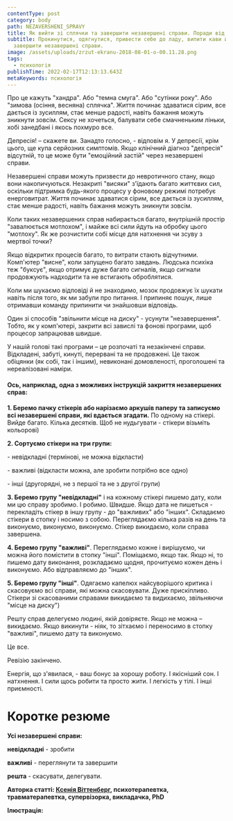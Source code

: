 ```yaml
---
contentType: post
category: body
path: NEZAVERSHENI_SPRAVY
title: Як вийти зі сплячки та завершити незавершені справи. Поради від психотерапевтки
subtitle: Прокинутися, одягнутися, привести себе до ладу, випити кави й
  завершити незавершені справи.
image: /assets/uploads/zrzut-ekranu-2018-08-01-o-00.11.28.png
tags:
  - психологія
publishTime: 2022-02-17T12:13:13.643Z
metaKeywords: психологія
---
```

<!--StartFragment-->

Про це кажуть "хандра". Або "темна смуга". Або "сутінки року". Або "зимова (осіння, весняна) сплячка". Життя починає здаватися сірим, все дається із зусиллям, стає менше радості, навіть бажання можуть зникнути зовсім. Сексу не хочеться, балувати себе смачненьким ліньки, хобі занедбані і якось похмуро все.

Депресія! – скажете ви. Занадто голосно, - відповім я. У депресії, крім цього, ще купа серйозних симптомів. Якщо клінічний діагноз "депресія" відсутній, то це може бути "емоційний застій" через незавершені справи.

Незавершені справи можуть призвести до невротичного стану, якщо вони накопичуються. Незакриті "висяки" з'їдають багато життєвих сил, оскільки підтримка будь-якого процесу у фоновому режимі потребує енерговитрат. Життя починає здаватися сірим, все дається із зусиллям, стає менше радості, навіть бажання можуть зникнути зовсім.

Коли таких незавершених справ набирається багато, внутрішній простір "завалюється мотлохом", і майже всі сили йдуть на обробку цього "мотлоху". Як же розчистити собі місце для натхнення чи зсуву з мертвої точки?

Якщо відкритих процесів багато, то витрати стають відчутними. Комп'ютер "висне", коли запущено багато завдань. Людська психіка теж "буксує", якщо отримує дуже багато сигналів, якщо сигнали продовжують надходити та не встигають оброблятися.

Коли ми шукаємо відповіді й не знаходимо, мозок продовжує їх шукати навіть після того, як ми забули про питання. І припиняє пошук, лише отримавши команду припинити чи знайшовши відповідь.

Один зі способів "звільнити місце на диску" - усунути "незавершення". Тобто, як у комп'ютері, закрити всі завислі та фонові програми, щоб процесор запрацював швидше.

У нашій голові такі програми – це розпочаті та незакінчені справи. Відкладені, забуті, кинуті, перервані та не продовжені. Це також обіцянки (як собі, так і іншим), невиконані домовленості, проголошені та нереалізовані наміри.

#### Ось, наприклад, одна з можливих інструкцій закриття незавершених справ:

**1. Беремо пачку стікерів або нарізаємо аркушів паперу та записуємо всі незавершені справи, які вдається згадати.** По одному на стікері. Вийде багато. Кілька десятків. Щоб не нудьгувати - стікери візьміть кольорові)

**2. Сортуємо стікери на три групи:**

\- невідкладні (термінові, не можна відкласти)

\- важливі (відкласти можна, але зробити потрібно все одно)

\- інші (другорядні, не з першої та не з другої групи)

**3. Беремо групу "невідкладні"** і на кожному стікері пишемо дату, коли ми цю справу зробимо. І робимо. Швидше. Якщо дата не пишеться - перекладіть стікер в іншу групу - до "важливих" або "інших". Складаємо стікери в стопку і носимо з собою. Переглядаємо кілька разів на день та виконуємо, виконуємо, виконуємо. Стікер викидаємо, коли справа завершена.

**4. Беремо групу "важливі"**. Переглядаємо кожне і вирішуємо, чи можна його помістити в стопку "інші". Поміщаємо, якщо так. Якщо ні, то пишемо дату виконання, розкладаємо щодня, прочитуємо кожен день і виконуємо. Або відправляємо до "інших".

**5. Беремо групу "інші"**. Одягаємо капелюх найсуворішого критика і скасовуємо всі справи, які можна скасовувати. Дуже прискіпливо. Стікери зі скасованими справами викидаємо та видихаємо, звільняючи "місце на диску")

Решту справ делегуємо людині, якій довіряєте. Якщо не можна – викидаємо. Якщо викинути - ніяк, то зітхаємо і переносимо в стопку "важливі", пишемо дату та виконуємо.

Це все.

Ревізію закінчено.

Енергія, що з'явилася, - ваш бонус за хорошу роботу. І якісніший сон. І натхнення. І сили щось робити та просто жити. І легкість у тілі. І інші приємності.

# Коротке резюме

**Усі незавершені справи:**

**невідкладні** - зробити

**важливі** - переглянути та завершити

**решта** - скасувати, делегувати.

<!--EndFragment-->

<!--StartFragment-->

**Авторка статті: [Ксенія Віттенберг](https://vittenbergschool.com/), психотерапевтка, травматерапевтка, супервізорка, викладачка, PhD**

**Ілюстрація:** 

<!--EndFragment-->